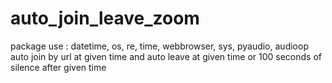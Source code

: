 # auto_join_leave_zoom
package use : datetime, os, re, time, webbrowser, sys, pyaudio, audioop
auto join by url at given time and auto leave at given time or 100 seconds of silence after given time

